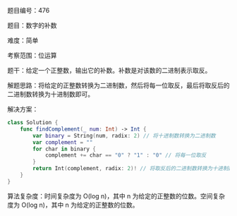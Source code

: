 题目编号：476

题目：数字的补数

难度：简单

考察范围：位运算

题干：给定一个正整数，输出它的补数。补数是对该数的二进制表示取反。

解题思路：将给定的正整数转换为二进制数，然后将每一位取反，最后将取反后的二进制数转换为十进制数即可。

解决方案：

```swift
class Solution {
    func findComplement(_ num: Int) -> Int {
        var binary = String(num, radix: 2) // 将十进制数转换为二进制数
        var complement = ""
        for char in binary {
            complement += char == "0" ? "1" : "0" // 将每一位取反
        }
        return Int(complement, radix: 2)! // 将取反后的二进制数转换为十进制数
    }
}
```

算法复杂度：时间复杂度为 O(log n)，其中 n 为给定的正整数的位数。空间复杂度为 O(log n)，其中 n 为给定的正整数的位数。